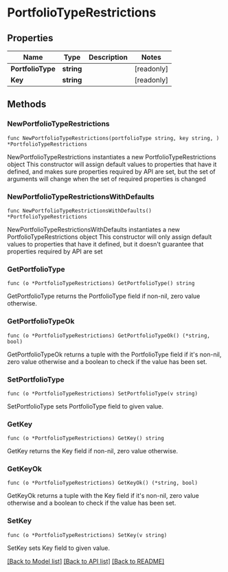 # PortfolioTypeRestrictions

## Properties

Name | Type | Description | Notes
------------ | ------------- | ------------- | -------------
**PortfolioType** | **string** |  | [readonly] 
**Key** | **string** |  | [readonly] 

## Methods

### NewPortfolioTypeRestrictions

`func NewPortfolioTypeRestrictions(portfolioType string, key string, ) *PortfolioTypeRestrictions`

NewPortfolioTypeRestrictions instantiates a new PortfolioTypeRestrictions object
This constructor will assign default values to properties that have it defined,
and makes sure properties required by API are set, but the set of arguments
will change when the set of required properties is changed

### NewPortfolioTypeRestrictionsWithDefaults

`func NewPortfolioTypeRestrictionsWithDefaults() *PortfolioTypeRestrictions`

NewPortfolioTypeRestrictionsWithDefaults instantiates a new PortfolioTypeRestrictions object
This constructor will only assign default values to properties that have it defined,
but it doesn't guarantee that properties required by API are set

### GetPortfolioType

`func (o *PortfolioTypeRestrictions) GetPortfolioType() string`

GetPortfolioType returns the PortfolioType field if non-nil, zero value otherwise.

### GetPortfolioTypeOk

`func (o *PortfolioTypeRestrictions) GetPortfolioTypeOk() (*string, bool)`

GetPortfolioTypeOk returns a tuple with the PortfolioType field if it's non-nil, zero value otherwise
and a boolean to check if the value has been set.

### SetPortfolioType

`func (o *PortfolioTypeRestrictions) SetPortfolioType(v string)`

SetPortfolioType sets PortfolioType field to given value.


### GetKey

`func (o *PortfolioTypeRestrictions) GetKey() string`

GetKey returns the Key field if non-nil, zero value otherwise.

### GetKeyOk

`func (o *PortfolioTypeRestrictions) GetKeyOk() (*string, bool)`

GetKeyOk returns a tuple with the Key field if it's non-nil, zero value otherwise
and a boolean to check if the value has been set.

### SetKey

`func (o *PortfolioTypeRestrictions) SetKey(v string)`

SetKey sets Key field to given value.



[[Back to Model list]](../README.md#documentation-for-models) [[Back to API list]](../README.md#documentation-for-api-endpoints) [[Back to README]](../README.md)


